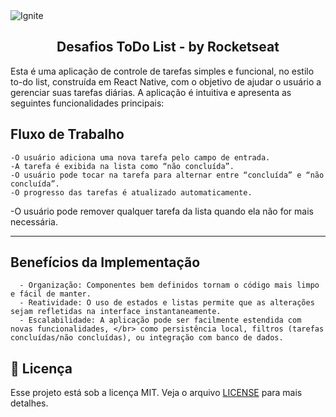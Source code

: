 
<img alt="Ignite" src="https://viaa.link/github/todoList.png" />
<h2 align="center">
  Desafios ToDo List - by Rocketseat
</h2>

Esta é uma aplicação de controle de tarefas simples e funcional, no estilo to-do list,
construída em React Native, com o objetivo de ajudar o usuário a gerenciar suas tarefas diárias.
A aplicação é intuitiva e apresenta as seguintes funcionalidades principais:


## Fluxo de Trabalho
	-O usuário adiciona uma nova tarefa pelo campo de entrada.
	-A tarefa é exibida na lista como “não concluída”.
	-O usuário pode tocar na tarefa para alternar entre “concluída” e “não concluída”.
	-O progresso das tarefas é atualizado automaticamente.
   -O usuário pode remover qualquer tarefa da lista quando ela não for mais necessária.
 
<hr>

## Benefícios da Implementação
      - Organização: Componentes bem definidos tornam o código mais limpo e fácil de manter.
      - Reatividade: O uso de estados e listas permite que as alterações sejam refletidas na interface instantaneamente.
      - Escalabilidade: A aplicação pode ser facilmente estendida com novas funcionalidades, </br> como persistência local, filtros (tarefas concluídas/não concluídas), ou integração com banco de dados.


## :memo: Licença

Esse projeto está sob a licença MIT. Veja o arquivo [LICENSE](LICENSE) para mais detalhes.
